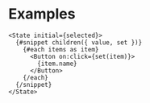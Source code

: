 <script lang="ts">

</script>

<h1>Examples</h1>

```svelte
<State initial={selected}>
  {#snippet children({ value, set })}
    {#each items as item}
      <Button on:click={set(item)}>
        {item.name}
      </Button>
    {/each}
  {/snippet}
</State>
```
